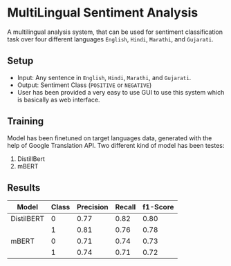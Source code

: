 # MultiLingual Sentiment Analysis
A multilingual analysis system, that can be used for sentiment classification task over four different languages `English`, `Hindi`, `Marathi`, and `Gujarati`.

## Setup
* Input: Any sentence in `English`, `Hindi`, `Marathi`, and `Gujarati`.
* Output: Sentiment Class (`POSITIVE` or `NEGATIVE`)
* User has been provided a very easy to use GUI to use this system which is basically as web interface.

## Training
Model has been finetuned on target languages data, generated with the help of Google Translation API.
Two different kind of model has been testes:
1. DistillBert
2. mBERT

## Results
| Model           | Class | Precision | Recall | f1-Score |
|-----------------|-------|-----------|--------|----------|
| DistilBERT      |   0   |    0.77   |  0.82  |   0.80   |
|                 |   1   |    0.81   |  0.76  |   0.78   |
| mBERT           |   0   |    0.71   |  0.74  |   0.73   |
|                 |   1   |    0.74   |  0.71  |   0.72   |